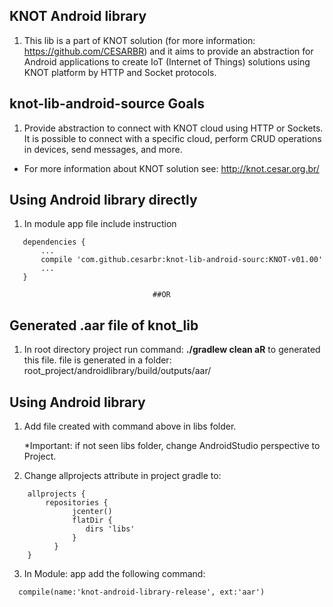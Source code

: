 
## KNOT Android library

1. This lib is a part of KNOT solution (for more information: https://github.com/CESARBR) and it aims to provide an abstraction for Android applications to create IoT (Internet of Things) solutions using KNOT platform by HTTP and Socket protocols.

## knot-lib-android-source Goals
1. Provide abstraction to connect with KNOT cloud using HTTP or Sockets. It is possible to connect with a specific cloud, perform CRUD operations in devices, send messages, and more.
   
 * For more information about KNOT solution see: http://knot.cesar.org.br/

## Using Android library directly
1. In module app file include instruction
>
```
   dependencies {
       ...
       compile 'com.github.cesarbr:knot-lib-android-sourc:KNOT-v01.00'
       ...
   }
```
>

                                    ##OR


## Generated .aar file of knot_lib

1. In root directory project run command: **./gradlew clean aR** to generated this file.
   file is generated in a folder: root_project/androidlibrary/build/outputs/aar/

## Using Android library

1. Add file created with command above in libs folder.

   *Important: if not seen libs folder, change AndroidStudio perspective to Project.
      
2. Change allprojects attribute in project gradle to:
>
```
    allprojects {
        repositories {
              jcenter()
              flatDir {
                 dirs 'libs'
              }
          }
    }
```
>

3. In Module: app add the following command:
>
```
  compile(name:'knot-android-library-release', ext:'aar')
```
>